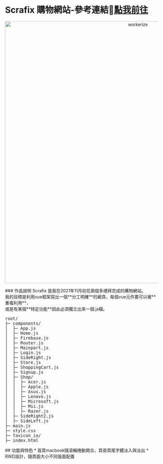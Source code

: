 # Scrafix 購物網站-參考連結📎<a href="https://0x66you.github.io/Scrafix-ecommerceWebsite">點我前往</a>
<p align="center"><img src="https://i.ibb.co/wpjp0LR/LIST-UM.png" width="860" alt="workerize"></p>
### 作品說明
Scrafix 是我在2021年11月初花兩個多禮拜完成的購物網站。<br>
我的目標是利用vue框架寫出一個**分工明確**的網頁，每個vue元件要可以被**重複利用**，<br>
或是有某個**特定功能**因此必須獨立出來一個.js檔。<br>
<pre>
root/
├─ components/
│  ├─ App.js
│  ├─ Home.js
│  ├─ Firebase.js
│  ├─ Router.js
│  ├─ Mainpart.js
│  ├─ Login.js
│  ├─ SideRight.js
│  ├─ Store.js
│  ├─ ShoppingCart.js
│  ├─ Signup.js
│  ├─ Shop/
│  │  ├─ Acer.js
│  │  ├─ Apple.js
│  │  ├─ Asus.js
│  │  ├─ Lenovo.js
│  │  ├─ Microsoft.js
│  │  ├─ Msi.js
│  │  ├─ Razer.js
│  ├─ SideRight2.js
│  ├─ SideLeft.js
├─ main.js
├─ style.css
├─ favicon_io/
├─ index.html
</pre>
## 功能與特色
* 首頁macbook隨滾輪捲動開合，頁首頁尾字體淡入與淡出
* RWD設計，隨頁面大小不同版面配置

